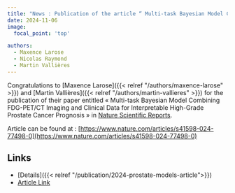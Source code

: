 ```yaml
---
title: "News : Publication of the article “ Multi-task Bayesian Model Combining FDG-PET/CT Imaging and Clinical Data for Interpretable High-Grade Prostate Cancer Prognosis ”."
date: 2024-11-06
image:
  focal_point: 'top'

authors:
  - Maxence Larose
  - Nicolas Raymond
  - Martin Vallières
---
```


  Congratulations to [Maxence Larose]({{< relref "/authors/maxence-larose" >}}) and 
  [Martin Vallières]({{< relref "/authors/martin-vallieres" >}}) for the publication of their paper entitled « Multi-task Bayesian Model Combining FDG-PET/CT Imaging and Clinical Data for Interpretable High-Grade Prostate Cancer Prognosis »
  in [Nature Scientific Reports](https://www.nature.com/srep/).

  Article can be found at : [https://www.nature.com/articles/s41598-024-77498-0](https://www.nature.com/articles/s41598-024-77498-0)


  ## Links

  - [Details]({{< relref "/publication/2024-prostate-models-article">}})
  - [Article Link](https://www.nature.com/articles/s41598-024-77498-0)
